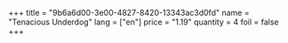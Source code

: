 +++
title = "9b6a6d00-3e00-4827-8420-13343ac3d0fd"
name = "Tenacious Underdog"
lang = ["en"]
price = "1.19"
quantity = 4
foil = false
+++
